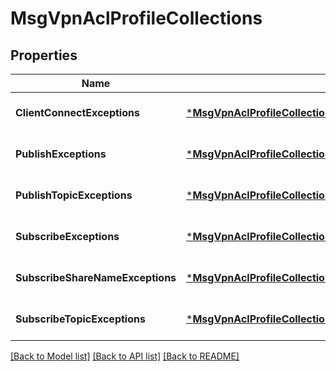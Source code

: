 # MsgVpnAclProfileCollections

## Properties
Name | Type | Description | Notes
------------ | ------------- | ------------- | -------------
**ClientConnectExceptions** | [***MsgVpnAclProfileCollectionsClientconnectexceptions**](MsgVpnAclProfileCollectionsClientconnectexceptions.md) |  | [optional] [default to null]
**PublishExceptions** | [***MsgVpnAclProfileCollectionsPublishexceptions**](MsgVpnAclProfileCollectionsPublishexceptions.md) |  | [optional] [default to null]
**PublishTopicExceptions** | [***MsgVpnAclProfileCollectionsPublishtopicexceptions**](MsgVpnAclProfileCollectionsPublishtopicexceptions.md) |  | [optional] [default to null]
**SubscribeExceptions** | [***MsgVpnAclProfileCollectionsSubscribeexceptions**](MsgVpnAclProfileCollectionsSubscribeexceptions.md) |  | [optional] [default to null]
**SubscribeShareNameExceptions** | [***MsgVpnAclProfileCollectionsSubscribesharenameexceptions**](MsgVpnAclProfileCollectionsSubscribesharenameexceptions.md) |  | [optional] [default to null]
**SubscribeTopicExceptions** | [***MsgVpnAclProfileCollectionsSubscribetopicexceptions**](MsgVpnAclProfileCollectionsSubscribetopicexceptions.md) |  | [optional] [default to null]

[[Back to Model list]](../README.md#documentation-for-models) [[Back to API list]](../README.md#documentation-for-api-endpoints) [[Back to README]](../README.md)

